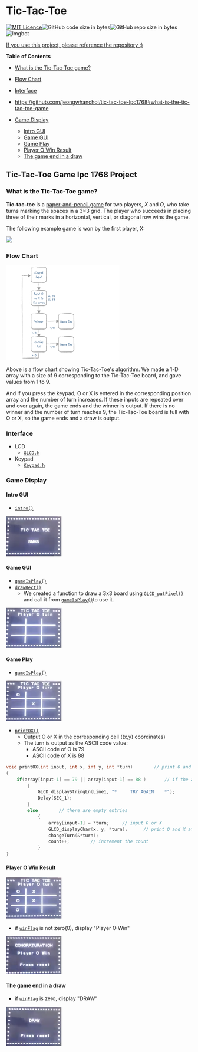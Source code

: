 # Tic-Tac-Toe

[![MIT Licence](https://badges.frapsoft.com/os/mit/mit.svg?v=103)](https://opensource.org/licenses/mit-license.php)![GitHub code size in bytes](https://img.shields.io/github/languages/code-size/badges/shields.svg)![GitHub repo size in bytes](https://img.shields.io/github/repo-size/badges/shields.svg) ![Imgbot](https://img.shields.io/badge/imgbot-optimized-lightgrey.svg)

<u>If you use this project, please reference the repository :)</u>

**Table of Contents**

- [What is the Tic-Tac-Toe game?](https://github.com/jeongwhanchoi/tic-tac-toe-lpc1768#what-is-the-tic-tac-toe-game)

- [Flow Chart](https://github.com/jeongwhanchoi/tic-tac-toe-lpc1768###flow-chart)
- [Interface](https://github.com/jeongwhanchoi/tic-tac-toe-lpc1768###interface)
- https://github.com/jeongwhanchoi/tic-tac-toe-lpc1768#what-is-the-tic-tac-toe-game
- [Game Display](https://github.com/jeongwhanchoi/tic-tac-toe-lpc1768###game-display)
	- [Intro GUI](https://github.com/jeongwhanchoi/tic-tac-toe-lpc1768####intro-gui)
	- [Game GUI](https://github.com/jeongwhanchoi/tic-tac-toe-lpc1768####game-gui)
	- [Game Play](https://github.com/jeongwhanchoi/tic-tac-toe-lpc1768####game-play)
	- [Player O Win Result ](https://github.com/jeongwhanchoi/tic-tac-toe-lpc1768####player-0-win-result )
	- [The game end in a draw](https://github.com/jeongwhanchoi/tic-tac-toe-lpc1768####the-game-end-in-a-draw)


## Tic-Tac-Toe Game lpc 1768 Project 

### What is the Tic-Tac-Toe game?

**Tic-tac-toe** is a [paper-and-pencil game](https://en.wikipedia.org/wiki/Paper-and-pencil_game) for two players, *X* and *O*, who take turns marking the spaces in a 3×3 grid. The player who succeeds in placing three of their marks in a horizontal, vertical, or diagonal row wins the game.

The following example game is won by the first player, X:

![](https://upload.wikimedia.org/wikipedia/commons/thumb/1/1b/Tic-tac-toe-game-1.svg/958px-Tic-tac-toe-game-1.svg.png)

### Flow Chart

<img src="./img/flowchart.png" alt="flowchart" style="zoom:30%;" />

Above is a flow chart showing Tic-Tac-Toe's algorithm. We made a 1-D array with a size of 9 corresponding to the Tic-Tac-Toe board, and gave values from 1 to 9.

And if you press the keypad, O or X is entered in the corresponding position array and the number of turn increases. If these inputs are repeated over and over again, the game ends and the winner is output. If there is no winner and the number of turn reaches 9, the Tic-Tac-Toe board is full with O or X, so the game ends and a draw is output.

### Interface

- LCD
  - [`GLCD.h`](https://github.com/jeongwhanchoi/tic-tac-toe-lpc1768/blob/f5c0275a4a6d835c9af59c581e706ea2884f1e99/TTT.c#L3)
- Keypad
  - [`Keypad.h`](https://github.com/jeongwhanchoi/tic-tac-toe-lpc1768/blob/f5c0275a4a6d835c9af59c581e706ea2884f1e99/TTT.c#L2)

### Game Display

#### Intro GUI

- [`intro()`](https://github.com/jeongwhanchoi/tic-tac-toe-lpc1768/blob/f5c0275a4a6d835c9af59c581e706ea2884f1e99/TTT.c#L121-L137)

<img src="./img/tttintro.png" alt="tttintro" style="zoom:50%;" />

#### Game GUI

- [`gameIsPlay()`](https://github.com/jeongwhanchoi/tic-tac-toe-lpc1768/blob/f5c0275a4a6d835c9af59c581e706ea2884f1e99/TTT.c#L100-L119)
- [`drawRect()`](https://github.com/jeongwhanchoi/tic-tac-toe-lpc1768/blob/f5c0275a4a6d835c9af59c581e706ea2884f1e99/TTT.c#L87-L98)
  - We created a function to draw a 3x3 board using [`GLCD_putPixel()`](https://github.com/jeongwhanchoi/tic-tac-toe-lpc1768/blob/f5c0275a4a6d835c9af59c581e706ea2884f1e99/TTT.c#L95) and call it from [`gameIsPlay()`](https://github.com/jeongwhanchoi/tic-tac-toe-lpc1768/blob/f5c0275a4a6d835c9af59c581e706ea2884f1e99/TTT.c#L100-L119)to use it.

<img src="./img/tttgame.png" alt="tttgame" style="zoom:50%;" />

#### Game Play

- [`gameIsPlay()`](https://github.com/jeongwhanchoi/tic-tac-toe-lpc1768/blob/f5c0275a4a6d835c9af59c581e706ea2884f1e99/TTT.c#L100-L119)

<img src="./img/tttox.png" alt="tttox" style="zoom:50%;" />

- [`printOX()`](https://github.com/jeongwhanchoi/tic-tac-toe-lpc1768/blob/f5c0275a4a6d835c9af59c581e706ea2884f1e99/TTT.c#L21-L35)
  - Output O or X in the corresponding cell ((x,y) coordinates)
  - The turn is output as the ASCII code value:
    - ASCII code of O is 79
    - ASCII code of X is 88

```c
void printOX(int input, int x, int y, int *turn)		// print O and X at (x,y) coordinates
{
	if(array[input-1] == 79 || array[input-1] == 88 )		// if the array already has O or X (TO PREVENT DUPLICATE ENTRIES)
		{
			GLCD_displayStringLn(Line1, "*     TRY AGAIN    *");
			Delay(SEC_1);
		}
		else		// there are empty entries
			{
				array[input-1] = *turn;		// input O or X
				GLCD_displayChar(x, y, *turn);		// print O and X at (x,y) coordinates
				changeTurn(&*turn);
				count++;		// increment the count
			}
}
```

#### Player O Win Result 

<img src="./img/tttwin.png" alt="tttwin" style="zoom:50%;" />

- if [`winFlag`](https://github.com/jeongwhanchoi/tic-tac-toe-lpc1768/blob/f5c0275a4a6d835c9af59c581e706ea2884f1e99/TTT.c#L188)  is not zero(0), display "Player O Win"

<img src="./img/tttwinresult.png" alt="tttwinresult" style="zoom:50%;" />

#### The game end in a draw

- if [`winFlag`](https://github.com/jeongwhanchoi/tic-tac-toe-lpc1768/blob/f5c0275a4a6d835c9af59c581e706ea2884f1e99/TTT.c#L188) is zero, display "DRAW"

<img src="img/tttdrawresult.png" alt="tttdrawresult" style="zoom:50%;" />